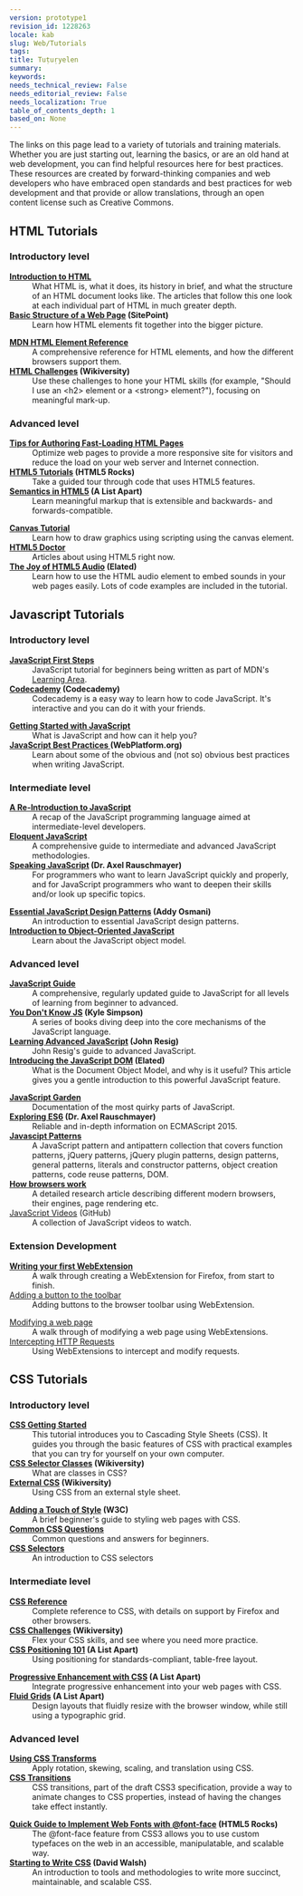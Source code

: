 ```yaml
---
version: prototype1
revision_id: 1228263
locale: kab
slug: Web/Tutorials
tags: 
title: Tuṭuṛyelen
summary: 
keywords: 
needs_technical_review: False
needs_editorial_review: False
needs_localization: True
table_of_contents_depth: 1
based_on: None
---
```

<p>The links on this page lead to a variety of tutorials and training materials. Whether you are just starting out, learning the basics, or are an old hand at web development, you can find helpful resources here for best practices. These resources are created by forward-thinking companies and web developers who have embraced open standards and best practices for web development and that provide or allow translations, through an open content license such as Creative Commons.</p>

<h2 class="Documentation" id="Documentation" name="Documentation">HTML Tutorials</h2>

<h3 id="Introductory_level">Introductory level</h3>

<div class="row topicpage-table">
<div class="section">
<dl>
 <dt><strong><a href="/en-US/docs/Web/Guide/HTML/Introduction">Introduction to HTML</a></strong></dt>
 <dd>What HTML is, what it does, its history in brief, and what the structure of an HTML document looks like. The articles that follow this one look at each individual part of HTML in much greater depth.</dd>
 <dt><strong><a href="http://reference.sitepoint.com/html/page-structure" rel="external">Basic Structure of a Web Page</a> (SitePoint)</strong></dt>
 <dd>Learn how HTML elements fit together into the bigger picture.</dd>
</dl>
</div>

<div class="section">
<dl>
 <dt><strong><a href="https://developer.mozilla.org/en-US/docs/HTML/Element">MDN HTML Element Reference</a></strong></dt>
 <dd>A comprehensive reference for HTML elements, and how the different browsers support them.</dd>
 <dt><strong><a href="http://wikiversity.org/wiki/Web_Design/HTML_Challenges" rel="external">HTML Challenges</a> (Wikiversity)</strong></dt>
 <dd>Use these challenges to hone your HTML skills (for example, "Should I use an &lt;h2&gt; element or a &lt;strong&gt; element?"), focusing on meaningful mark-up.</dd>
</dl>
</div>
</div>

<h3 id="Advanced_level">Advanced level</h3>

<div class="row topicpage-table">
<div class="section">
<dl>
 <dt><strong><a href="https://developer.mozilla.org/en-US/docs/Tips_for_Authoring_Fast-loading_HTML_Pages">Tips for Authoring Fast-Loading HTML Pages</a></strong></dt>
 <dd>Optimize web pages to provide a more responsive site for visitors and reduce the load on your web server and Internet connection.</dd>
 <dt><strong><a href="http://www.html5rocks.com/tutorials/" rel="external">HTML5 Tutorials</a> (HTML5 Rocks)</strong></dt>
 <dd>Take a guided tour through code that uses HTML5 features.</dd>
 <dt><strong><a href="http://www.alistapart.com/articles/semanticsinhtml5/" rel="external">Semantics in HTML5</a> (A List Apart)</strong></dt>
 <dd>Learn meaningful markup that is extensible and backwards- and forwards-compatible.</dd>
</dl>
</div>

<div class="section">
<dl>
 <dt><strong><a href="https://developer.mozilla.org/en-US/docs/Canvas_tutorial">Canvas Tutorial</a></strong></dt>
 <dd>Learn how to draw graphics using scripting using the canvas element.</dd>
 <dt><strong><a href="http://html5doctor.com/" rel="external">HTML5 Doctor</a></strong></dt>
 <dd>Articles about using HTML5 right now.</dd>
 <dt><strong><a href="http://www.elated.com/articles/html5-audio/" rel="external">The Joy of HTML5 Audio</a> (Elated)</strong></dt>
 <dd>Learn how to use the HTML audio element to embed sounds in your web pages easily. Lots of code examples are included in the tutorial.</dd>
</dl>
</div>
</div>

<h2 class="Documentation" id="Documentation" name="Documentation">Javascript Tutorials</h2>

<h3 id="Introductory_level_2">Introductory level</h3>

<div class="row topicpage-table">
<div class="section">
<dl>
 <dt><strong><a href="/en-US/docs/Learn/JavaScript/First_steps">JavaScript First Steps</a></strong></dt>
 <dd>JavaScript tutorial&nbsp;for beginners being written as part of MDN's <a href="/en-US/docs/Learn">Learning Area</a>.</dd>
 <dt><strong><a href="http://www.codecademy.com/">Codecademy</a> (Codecademy)</strong></dt>
 <dd>Codecademy is a easy way to learn how to code JavaScript. It's interactive and you can do it with your friends.</dd>
</dl>
</div>

<div class="section">
<dl>
 <dt><strong><a href="https://developer.mozilla.org/en-US/docs/JavaScript/Getting_Started">Getting Started with JavaScript</a></strong></dt>
 <dd>What is JavaScript and how can it help you?</dd>
 <dt><strong><a href="http://docs.webplatform.org/wiki/tutorials/javascript_best_practices" rel="external">JavaScript Best Practices</a><a href="http://docs.webplatform.org/wiki/tutorials/javascript_best_practices" title="http://docs.webplatform.org/wiki/tutorials/javascript_best_practices"> </a>(WebPlatform.org)</strong></dt>
 <dd>Learn about some of the obvious and (not so) obvious best practices when writing JavaScript.</dd>
</dl>
</div>
</div>

<h3 id="Intermediate_level">Intermediate level</h3>

<div class="row topicpage-table">
<div class="section">
<dl>
 <dt><strong><a href="https://developer.mozilla.org/en-US/docs/A_re-introduction_to_JavaScript">A Re-Introduction to JavaScript</a></strong></dt>
 <dd>A recap of the JavaScript programming language aimed at intermediate-level developers.</dd>
 <dt><strong><a href="http://eloquentjavascript.net/" rel="external">Eloquent JavaScript</a></strong></dt>
 <dd>A comprehensive guide to intermediate and advanced JavaScript methodologies.</dd>
 <dt><strong><a href="http://speakingjs.com/es5/" rel="external">Speaking JavaScript</a> (Dr. Axel Rauschmayer)</strong></dt>
 <dd>For programmers who want to learn JavaScript quickly and properly, and for JavaScript programmers who want to deepen their skills and/or look up specific topics.</dd>
</dl>
</div>

<div class="section">
<dl>
 <dt><strong><a href="http://www.addyosmani.com/resources/essentialjsdesignpatterns/book/" rel="external">Essential JavaScript Design Patterns</a> (Addy Osmani)</strong></dt>
 <dd>An introduction to essential JavaScript design patterns.</dd>
 <dt><strong><a href="https://developer.mozilla.org/en-US/docs/Introduction_to_Object-Oriented_JavaScript">Introduction to Object-Oriented JavaScript</a></strong></dt>
 <dd>Learn about the JavaScript object model.</dd>
</dl>
</div>
</div>

<h3 id="Advanced_level_2">Advanced level</h3>

<div class="row topicpage-table">
<div class="section">
<dl>
 <dt><strong><a href="https://developer.mozilla.org/en-US/docs/JavaScript/Guide">JavaScript Guide</a></strong></dt>
 <dd>A comprehensive, regularly updated guide to JavaScript for all levels of learning from beginner to advanced.</dd>
 <dt><strong><a href="https://github.com/getify/You-Dont-Know-JS" rel="external">You Don't Know JS</a> (Kyle Simpson)</strong></dt>
 <dd>A series of books diving deep into the core mechanisms of the JavaScript language.</dd>
 <dt><strong><a href="http://ejohn.org/apps/learn/" rel="external">Learning Advanced JavaScript</a> (John Resig)</strong></dt>
 <dd>John Resig's guide to advanced JavaScript.</dd>
 <dt><strong><a href="http://www.elated.com/articles/javascript-dom-intro/" rel="external">Introducing the JavaScript DOM</a> (Elated)</strong></dt>
 <dd>What is the Document Object Model, and why is it useful? This article gives you a gentle introduction to this powerful JavaScript feature.</dd>
</dl>
</div>

<div class="section">
<dl>
 <dt><strong><a href="http://bonsaiden.github.com/JavaScript-Garden/" rel="external">JavaScript Garden</a></strong></dt>
 <dd>Documentation of the most quirky parts of JavaScript.</dd>
 <dt><strong><a href="http://exploringjs.com/es6/" rel="external">Exploring ES6</a> (Dr. Axel Rauschmayer)</strong></dt>
 <dd>Reliable and in-depth information on ECMAScript 2015.</dd>
 <dt><strong><a href="http://shichuan.github.io/javascript-patterns" rel="external">Javascipt Patterns</a></strong></dt>
 <dd>A JavaScript pattern and antipattern collection that covers function patterns, jQuery patterns, jQuery plugin patterns, design patterns, general patterns, literals and constructor patterns, object creation patterns, code reuse patterns, DOM.</dd>
 <dt><strong><a href="http://www.html5rocks.com/en/tutorials/internals/howbrowserswork/">How browsers work</a></strong></dt>
 <dd>A detailed research article describing different modern browsers, their engines, page rendering etc.</dd>
 <dt><a href="https://github.com/bolshchikov/js-must-watch">JavaScript Videos</a>&nbsp;(GitHub)</dt>
 <dd>A collection of JavaScript videos to watch.</dd>
</dl>
</div>
</div>

<h3 id="Extension_Development">Extension Development</h3>

<div class="row topicpage-table" style="width: 100%;">
<div class="section">
<dl>
 <dt><strong><a href="/en-US/docs/Mozilla/Add-ons/WebExtensions/Your_first_WebExtension">Writing your first WebExtension</a></strong></dt>
 <dd>A walk through creating a WebExtension for Firefox, from start to finish.</dd>
 <dt><a href="/en-US/docs/Mozilla/Add-ons/WebExtensions/Add_a_button_to_the_toolbar">Adding a button to the toolbar</a></dt>
 <dd>Adding buttons to the browser toolbar using WebExtension.</dd>
</dl>
</div>

<div class="section">
<dl>
 <dt><a href="/en-US/docs/Mozilla/Add-ons/WebExtensions/Modify_a_web_page">Modifying a web page</a></dt>
 <dd>A walk through of modifying a web page using WebExtensions.</dd>
 <dt><a href="/en-US/docs/Mozilla/Add-ons/WebExtensions/Intercept_HTTP_requests">Intercepting HTTP Requests</a></dt>
 <dd>Using WebExtensions to intercept and modify requests.</dd>
</dl>
</div>
</div>

<h2 class="Documentation" id="Documentation" name="Documentation">CSS Tutorials</h2>

<h3 id="Introductory_level_3">Introductory level</h3>

<div class="row topicpage-table">
<div class="section">
<dl>
 <dt><strong><a href="https://developer.mozilla.org/en-US/docs/CSS/Getting_Started">CSS Getting Started</a></strong></dt>
 <dd>This tutorial introduces you to Cascading Style Sheets (CSS). It guides you through the basic features of CSS with practical examples that you can try for yourself on your own computer.</dd>
 <dt><strong><a href="http://en.wikiversity.org/wiki/Web_Design/CSS_Classes" rel="external">CSS Selector Classes</a> (Wikiversity)</strong></dt>
 <dd>What are classes in CSS?</dd>
 <dt><strong><a href="http://en.wikiversity.org/wiki/Web_Design/External_CSS" rel="external">External CSS</a> (Wikiversity)</strong></dt>
 <dd>Using CSS from an external style sheet.</dd>
</dl>
</div>

<div class="section">
<dl>
 <dt><strong><a href="http://www.w3.org/MarkUp/Guide/Style" rel="external">Adding a Touch of Style</a> (W3C)</strong></dt>
 <dd>A brief beginner's guide to styling web pages with CSS.</dd>
 <dt><strong><a href="https://developer.mozilla.org/en-US/docs/Common_CSS_Questions">Common CSS Questions</a></strong></dt>
 <dd>Common questions and answers for beginners.</dd>
 <dt><strong><a href="https://developer.mozilla.org/en-US/docs/Web/Guide/CSS/Getting_started/Selectors" title="http://codeavengers.com/">CSS Selectors</a></strong></dt>
 <dd>An introduction to CSS selectors</dd>
</dl>
</div>
</div>

<h3 id="Intermediate_level_2">Intermediate level</h3>

<div class="row topicpage-table" style="width: 100%;">
<div class="section">
<dl>
 <dt><strong><a href="https://developer.mozilla.org/en-US/docs/CSS/CSS_Reference">CSS Reference</a></strong></dt>
 <dd>Complete reference to CSS, with details on support by Firefox and other browsers.</dd>
 <dt><strong><a href="http://en.wikiversity.org/wiki/Web_Design/CSS_challenges" rel="external">CSS Challenges</a> (Wikiversity)</strong></dt>
 <dd>Flex your CSS skills, and see where you need more practice.</dd>
 <dt><strong><a href="http://www.alistapart.com/articles/css-positioning-101/" rel="external">CSS Positioning 101</a> (A List Apart)</strong></dt>
 <dd>Using positioning for standards-compliant, table-free layout.</dd>
</dl>
</div>

<div class="section">
<dl>
 <dt><strong><a href="http://www.alistapart.com/articles/progressiveenhancementwithcss/" rel="external">Progressive Enhancement with CSS</a> (A List Apart)</strong></dt>
 <dd>Integrate progressive enhancement into your web pages with CSS.</dd>
 <dt><strong><a href="http://www.alistapart.com/articles/fluidgrids/" rel="external">Fluid Grids</a> (A List Apart)</strong></dt>
 <dd>Design layouts that fluidly resize with the browser window, while still using a typographic grid.</dd>
</dl>
</div>
</div>

<h3 id="Advanced_level_3">Advanced level</h3>

<div class="row topicpage-table">
<div class="section">
<dl>
 <dt><strong><a href="https://developer.mozilla.org/en-US/docs/CSS/Using_CSS_transforms">Using CSS Transforms</a></strong></dt>
 <dd>Apply rotation, skewing, scaling, and translation using CSS.</dd>
 <dt><strong><a href="https://developer.mozilla.org/en-US/docs/CSS/CSS_transitions">CSS Transitions</a></strong></dt>
 <dd>CSS transitions, part of the draft CSS3 specification, provide a way to animate changes to CSS properties, instead of having the changes take effect instantly.</dd>
</dl>
</div>

<div class="section">
<dl>
 <dt><strong><a href="http://www.html5rocks.com/tutorials/webfonts/quick/" rel="external">Quick Guide to Implement Web Fonts with @font-face</a> (HTML5 Rocks)</strong></dt>
 <dd>The @font-face feature from CSS3 allows you to use custom typefaces on the web in an accessible, manipulatable, and scalable way.</dd>
 <dt><strong><a href="http://davidwalsh.name/starting-css" rel="external">Starting to Write CSS</a> (David Walsh)</strong></dt>
 <dd>An introduction to tools and methodologies to write more succinct, maintainable, and scalable CSS.</dd>
</dl>
</div>
</div>


